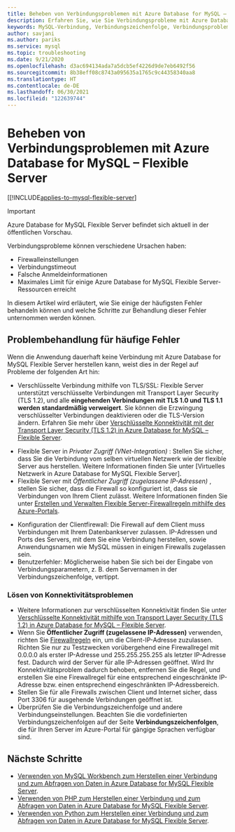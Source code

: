 ```yaml
---
title: Beheben von Verbindungsproblemen mit Azure Database for MySQL – Flexible Server
description: Erfahren Sie, wie Sie Verbindungsprobleme mit Azure Database for MySQL Flexible Server beheben.
keywords: MySQL-Verbindung, Verbindungszeichenfolge, Verbindungsprobleme, beständiger Fehler, Verbindungsfehler
author: savjani
ms.author: pariks
ms.service: mysql
ms.topic: troubleshooting
ms.date: 9/21/2020
ms.openlocfilehash: d3ac694134ada7a5dcb5ef4226d9de7eb6492f56
ms.sourcegitcommit: 8b38eff08c8743a095635a1765c9c44358340aa8
ms.translationtype: HT
ms.contentlocale: de-DE
ms.lasthandoff: 06/30/2021
ms.locfileid: "122639744"
---
```

# <a name="troubleshoot-connection-issues-to-azure-database-for-mysql---flexible-server"></a>Beheben von Verbindungsproblemen mit Azure Database for MySQL – Flexible Server

[[!INCLUDE[applies-to-mysql-flexible-server](../includes/applies-to-mysql-flexible-server.md)]

> [!IMPORTANT]
> Azure Database for MySQL Flexible Server befindet sich aktuell in der öffentlichen Vorschau.

Verbindungsprobleme können verschiedene Ursachen haben:

* Firewalleinstellungen
* Verbindungstimeout
* Falsche Anmeldeinformationen
* Maximales Limit für einige Azure Database for MySQL Flexible Server-Ressourcen erreicht

In diesem Artikel wird erläutert, wie Sie einige der häufigsten Fehler behandeln können und welche Schritte zur Behandlung dieser Fehler unternommen werden können.

## <a name="troubleshoot-common-errors"></a>Problembehandlung für häufige Fehler

Wenn die Anwendung dauerhaft keine Verbindung mit Azure Database for MySQL Flexible Server herstellen kann, weist dies in der Regel auf Probleme der folgenden Art hin:

* Verschlüsselte Verbindung mithilfe von TLS/SSL: Flexible Server unterstützt verschlüsselte Verbindungen mit Transport Layer Security (TLS 1.2), und alle **eingehenden Verbindungen mit TLS 1.0 und TLS 1.1 werden standardmäßig verweigert**. Sie können die Erzwingung verschlüsselter Verbindungen deaktivieren oder die TLS-Version ändern. Erfahren Sie mehr über [Verschlüsselte Konnektivität mit der Transport Layer Security (TLS 1.2) in Azure Database for MySQL – Flexible Server](./how-to-connect-tls-ssl.md).
- Flexible Server in *Privater Zugriff (VNet-Integration)* : Stellen Sie sicher, dass Sie die Verbindung vom selben virtuellen Netzwerk wie der flexible Server aus herstellen. Weitere Informationen finden Sie unter [Virtuelles Netzwerk in Azure Database for MySQL Flexible Server].<!--(./concepts-networking-virtual-network.md)-->
- Flexible Server mit *Öffentlicher Zugriff (zugelassene IP-Adressen)* , stellen Sie sicher, dass die Firewall so konfiguriert ist, dass sie Verbindungen von Ihrem Client zulässt. Weitere Informationen finden Sie unter [Erstellen und Verwalten Flexible Server-Firewallregeln mithilfe des Azure-Portals](./how-to-manage-firewall-portal.md).
* Konfiguration der Clientfirewall: Die Firewall auf dem Client muss Verbindungen mit Ihrem Datenbankserver zulassen. IP-Adressen und Ports des Servers, mit dem Sie eine Verbindung herstellen, sowie Anwendungsnamen wie MySQL müssen in einigen Firewalls zugelassen sein.
* Benutzerfehler: Möglicherweise haben Sie sich bei der Eingabe von Verbindungsparametern, z. B. dem Servernamen in der Verbindungszeichenfolge, vertippt.

### <a name="resolve-connectivity-issues"></a>Lösen von Konnektivitätsproblemen

* Weitere Informationen zur verschlüsselten Konnektivität finden Sie unter [Verschlüsselte Konnektivität mithilfe von Transport Layer Security (TLS 1.2) in Azure Database for MySQL – Flexible Server](./how-to-connect-tls-ssl.md).
* Wenn Sie **Öffentlicher Zugriff (zugelassene IP-Adressen)** verwenden, richten Sie [Firewallregeln](./how-to-manage-firewall-portal.md) ein, um die Client-IP-Adresse zuzulassen. Richten Sie nur zu Testzwecken vorübergehend eine Firewallregel mit 0.0.0.0 als erster IP-Adresse und 255.255.255.255 als letzter IP-Adresse fest. Dadurch wird der Server für alle IP-Adressen geöffnet. Wird Ihr Konnektivitätsproblem dadurch behoben, entfernen Sie die Regel, und erstellen Sie eine Firewallregel für eine entsprechend eingeschränkte IP-Adresse bzw. einen entsprechend eingeschränkten IP-Adressbereich.
* Stellen Sie für alle Firewalls zwischen Client und Internet sicher, dass Port 3306 für ausgehende Verbindungen geöffnet ist.
* Überprüfen Sie die Verbindungszeichenfolge und andere Verbindungseinstellungen. Beachten Sie die vordefinierten Verbindungszeichenfolgen auf der Seite **Verbindungszeichenfolgen**, die für Ihren Server im Azure-Portal für gängige Sprachen verfügbar sind.

## <a name="next-steps"></a>Nächste Schritte
- [Verwenden von MySQL Workbench zum Herstellen einer Verbindung und zum Abfragen von Daten in Azure Database for MySQL Flexible Server](./connect-workbench.md).
- [Verwenden von PHP zum Herstellen einer Verbindung und zum Abfragen von Daten in Azure Database for MySQL Flexible Server](./connect-php.md).
- [Verwenden von Python zum Herstellen einer Verbindung und zum Abfragen von Daten in Azure Database for MySQL Flexible Server](./connect-python.md).
